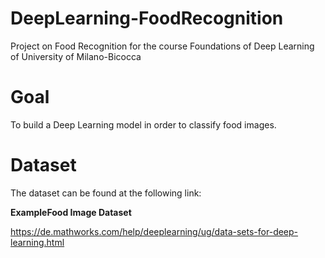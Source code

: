 # DeepLearning-FoodRecognition
Project on Food Recognition for the course Foundations of Deep Learning of University of Milano-Bicocca

# Goal
To build a Deep Learning model in order to classify food images.

# Dataset
The dataset can be found at the following link:

**ExampleFood Image Dataset**

https://de.mathworks.com/help/deeplearning/ug/data-sets-for-deep-learning.html
